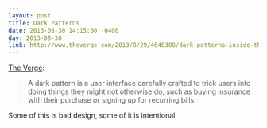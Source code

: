 ```yaml
---
layout: post
title: Dark Patterns
date: 2013-08-30 14:15:00 -0400
day: 2013-08-30
link: http://www.theverge.com/2013/8/29/4640308/dark-patterns-inside-the-interfaces-designed-to-trick-you
---
```

[The Verge](http://www.theverge.com/2013/8/29/4640308/dark-patterns-inside-the-interfaces-designed-to-trick-you):
>A dark pattern is a user interface carefully crafted to trick users into doing things they might not otherwise do, such as buying insurance with their purchase or signing up for recurring bills. 

Some of this is bad design, some of it is intentional.